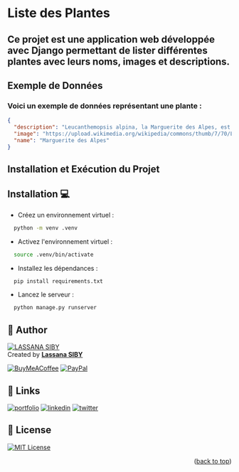 <a name="readme-top"></a>

# Liste des Plantes

## Ce projet est une application web développée avec Django permettant de lister différentes plantes avec leurs noms, images et descriptions.

## Exemple de Données

### Voici un exemple de données représentant une plante :

```json
{
  "description": "Leucanthemopsis alpina, la Marguerite des Alpes, est une petite plante vivace du genre Leucanthemopsis et de la famille des Asteraceae.",
  "image": "https://upload.wikimedia.org/wikipedia/commons/thumb/7/70/Leucanthemopsis_alpina08.jpg/240px-Leucanthemopsis_alpina08.jpg",
  "name": "Marguerite des Alpes"
}
```

## Installation et Exécution du Projet

## Installation 💻

- Créez un environnement virtuel :

```bash
  python -m venv .venv
```

- Activez l'environnement virtuel :

```bash
  source .venv/bin/activate
```

- Installez les dépendances :

```bash
  pip install requirements.txt
```

- Lancez le serveur :

```bash
  python manage.py runserver

```

## 👤 Author

[![LASSANA SIBY](https://avatars.githubusercontent.com/u/103085452?u=13ace4d88a52056741734e0f802ca7c0053e1e80&v=4&s=40)](https://github.com/sibylassana95)  
Created by **[Lassana SIBY](https://github.com/sibylassana95)**

[![BuyMeACoffee](https://img.shields.io/badge/Buy%20Me%20a%20Coffee-ffdd00?style=for-the-badge&logo=buy-me-a-coffee&logoColor=black)](https://www.buymeacoffee.com/sibyamara9M)
[![PayPal](https://img.shields.io/badge/PayPal-00457C?style=for-the-badge&logo=paypal&logoColor=white)](https://paypal.me/sibylassana)

## 🔗 Links

[![portfolio](https://img.shields.io/badge/my_portfolio-000?style=for-the-badge&logo=ko-fi&logoColor=white)](https://sibylassana.com/)
[![linkedin](https://img.shields.io/badge/linkedin-0A66C2?style=for-the-badge&logo=linkedin&logoColor=white)](https://www.linkedin.com/in/sibylassana/)
[![twitter](https://img.shields.io/badge/twitter-1DA1F2?style=for-the-badge&logo=twitter&logoColor=white)](https://twitter.com/sibyog13)

## 📝 License

[![MIT License](https://img.shields.io/badge/License-MIT-green.svg)](./Licence.md)

<p align="right">(<a href="#readme-top">back to top</a>)</p>
